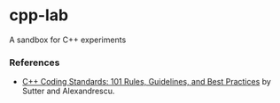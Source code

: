 # cpp-lab
  A sandbox for C++ experiments


### References
   - [C++ Coding Standards: 101 Rules, Guidelines, and Best Practices](https://books.google.ch/books?id=mmjVIC6WolgC&source=gbs_navlinks_s) by Sutter and Alexandrescu.